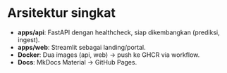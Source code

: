 # Arsitektur singkat

- **apps/api**: FastAPI dengan healthcheck, siap dikembangkan (prediksi, ingest).
- **apps/web**: Streamlit sebagai landing/portal.
- **Docker**: Dua images (api, web) → push ke GHCR via workflow.
- **Docs**: MkDocs Material → GitHub Pages.
